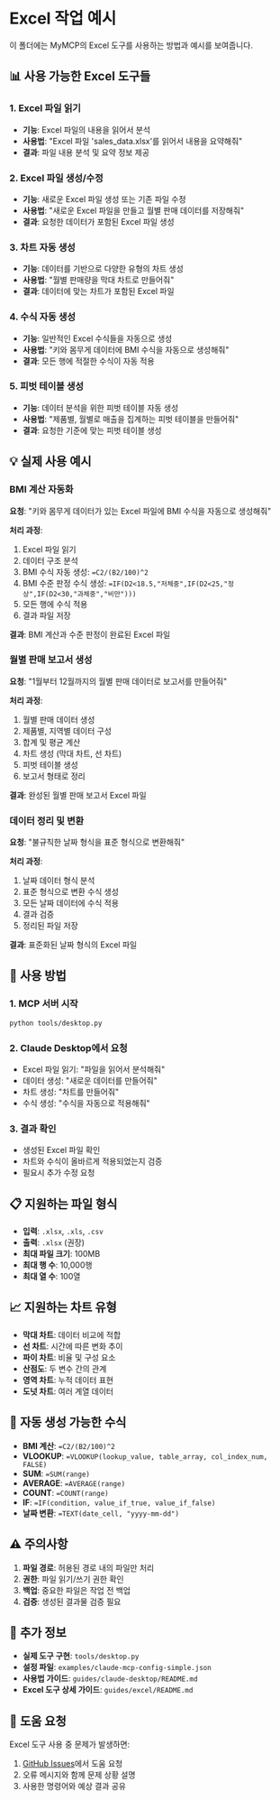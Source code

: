 # Excel 작업 예시

이 폴더에는 MyMCP의 Excel 도구를 사용하는 방법과 예시를 보여줍니다.

## 📊 사용 가능한 Excel 도구들

### 1. Excel 파일 읽기
- **기능**: Excel 파일의 내용을 읽어서 분석
- **사용법**: "Excel 파일 'sales_data.xlsx'를 읽어서 내용을 요약해줘"
- **결과**: 파일 내용 분석 및 요약 정보 제공

### 2. Excel 파일 생성/수정
- **기능**: 새로운 Excel 파일 생성 또는 기존 파일 수정
- **사용법**: "새로운 Excel 파일을 만들고 월별 판매 데이터를 저장해줘"
- **결과**: 요청한 데이터가 포함된 Excel 파일 생성

### 3. 차트 자동 생성
- **기능**: 데이터를 기반으로 다양한 유형의 차트 생성
- **사용법**: "월별 판매량을 막대 차트로 만들어줘"
- **결과**: 데이터에 맞는 차트가 포함된 Excel 파일

### 4. 수식 자동 생성
- **기능**: 일반적인 Excel 수식들을 자동으로 생성
- **사용법**: "키와 몸무게 데이터에 BMI 수식을 자동으로 생성해줘"
- **결과**: 모든 행에 적절한 수식이 자동 적용

### 5. 피벗 테이블 생성
- **기능**: 데이터 분석을 위한 피벗 테이블 자동 생성
- **사용법**: "제품별, 월별로 매출을 집계하는 피벗 테이블을 만들어줘"
- **결과**: 요청한 기준에 맞는 피벗 테이블 생성

## 💡 실제 사용 예시

### BMI 계산 자동화

**요청**: "키와 몸무게 데이터가 있는 Excel 파일에 BMI 수식을 자동으로 생성해줘"

**처리 과정**:
1. Excel 파일 읽기
2. 데이터 구조 분석
3. BMI 수식 자동 생성: `=C2/(B2/100)^2`
4. BMI 수준 판정 수식 생성: `=IF(D2<18.5,"저체중",IF(D2<25,"정상",IF(D2<30,"과체중","비만")))`
5. 모든 행에 수식 적용
6. 결과 파일 저장

**결과**: BMI 계산과 수준 판정이 완료된 Excel 파일

### 월별 판매 보고서 생성

**요청**: "1월부터 12월까지의 월별 판매 데이터로 보고서를 만들어줘"

**처리 과정**:
1. 월별 판매 데이터 생성
2. 제품별, 지역별 데이터 구성
3. 합계 및 평균 계산
4. 차트 생성 (막대 차트, 선 차트)
5. 피벗 테이블 생성
6. 보고서 형태로 정리

**결과**: 완성된 월별 판매 보고서 Excel 파일

### 데이터 정리 및 변환

**요청**: "불규칙한 날짜 형식을 표준 형식으로 변환해줘"

**처리 과정**:
1. 날짜 데이터 형식 분석
2. 표준 형식으로 변환 수식 생성
3. 모든 날짜 데이터에 수식 적용
4. 결과 검증
5. 정리된 파일 저장

**결과**: 표준화된 날짜 형식의 Excel 파일

## 🔧 사용 방법

### 1. MCP 서버 시작
```bash
python tools/desktop.py
```

### 2. Claude Desktop에서 요청
- Excel 파일 읽기: "파일을 읽어서 분석해줘"
- 데이터 생성: "새로운 데이터를 만들어줘"
- 차트 생성: "차트를 만들어줘"
- 수식 생성: "수식을 자동으로 적용해줘"

### 3. 결과 확인
- 생성된 Excel 파일 확인
- 차트와 수식이 올바르게 적용되었는지 검증
- 필요시 추가 수정 요청

## 📋 지원하는 파일 형식

- **입력**: `.xlsx`, `.xls`, `.csv`
- **출력**: `.xlsx` (권장)
- **최대 파일 크기**: 100MB
- **최대 행 수**: 10,000행
- **최대 열 수**: 100열

## 📈 지원하는 차트 유형

- **막대 차트**: 데이터 비교에 적합
- **선 차트**: 시간에 따른 변화 추이
- **파이 차트**: 비율 및 구성 요소
- **산점도**: 두 변수 간의 관계
- **영역 차트**: 누적 데이터 표현
- **도넛 차트**: 여러 계열 데이터

## 🔢 자동 생성 가능한 수식

- **BMI 계산**: `=C2/(B2/100)^2`
- **VLOOKUP**: `=VLOOKUP(lookup_value, table_array, col_index_num, FALSE)`
- **SUM**: `=SUM(range)`
- **AVERAGE**: `=AVERAGE(range)`
- **COUNT**: `=COUNT(range)`
- **IF**: `=IF(condition, value_if_true, value_if_false)`
- **날짜 변환**: `=TEXT(date_cell, "yyyy-mm-dd")`

## ⚠️ 주의사항

1. **파일 경로**: 허용된 경로 내의 파일만 처리
2. **권한**: 파일 읽기/쓰기 권한 확인
3. **백업**: 중요한 파일은 작업 전 백업
4. **검증**: 생성된 결과물 검증 필요

## 📖 추가 정보

- **실제 도구 구현**: `tools/desktop.py`
- **설정 파일**: `examples/claude-mcp-config-simple.json`
- **사용법 가이드**: `guides/claude-desktop/README.md`
- **Excel 도구 상세 가이드**: `guides/excel/README.md`

## 🤝 도움 요청

Excel 도구 사용 중 문제가 발생하면:
1. [GitHub Issues](https://github.com/chulgil/mymcp/issues)에서 도움 요청
2. 오류 메시지와 함께 문제 상황 설명
3. 사용한 명령어와 예상 결과 공유
